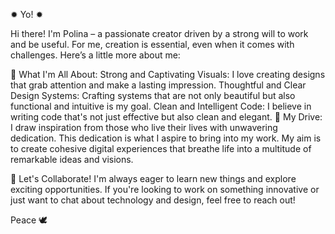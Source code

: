 ✹ Yo! ✹

Hi there! I'm Polina – a passionate creator driven by a strong will to work and be useful. For me, creation is essential, even when it comes with challenges. Here’s a little more about me:

🌟 What I'm All About:
Strong and Captivating Visuals: I love creating designs that grab attention and make a lasting impression.
Thoughtful and Clear Design Systems: Crafting systems that are not only beautiful but also functional and intuitive is my goal.
Clean and Intelligent Code: I believe in writing code that's not just effective but also clean and elegant.
🎯 My Drive:
I draw inspiration from those who live their lives with unwavering dedication. This dedication is what I aspire to bring into my work. My aim is to create cohesive digital experiences that breathe life into a multitude of remarkable ideas and visions.

🚀 Let's Collaborate!
I'm always eager to learn new things and explore exciting opportunities. If you're looking to work on something innovative or just want to chat about technology and design, feel free to reach out!

Peace 🕊️
